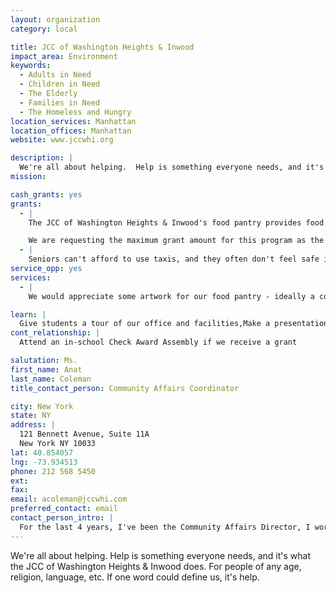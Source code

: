 ```yaml
---
layout: organization
category: local

title: JCC of Washington Heights & Inwood
impact_area: Environment
keywords: 
  - Adults in Need
  - Children in Need
  - The Elderly
  - Families in Need
  - The Homeless and Hungry
location_services: Manhattan
location_offices: Manhattan
website: www.jccwhi.org

description: |
  We're all about helping.  Help is something everyone needs, and it's what the JCC of Washington Heights & Inwood does.  For people of any age, religion, language, etc.  If one word could define us, it's help.
mission: 

cash_grants: yes
grants: 
  - |
    The JCC of Washington Heights & Inwood's food pantry provides food packages to those who need that extra help to put a meal on the table.  Anyone in need of assistance can pick up a bag of food once every month.  One bag costs $20 so a $1,000 grant would provide food for 50 families for one month.

    We are requesting the maximum grant amount for this program as the food pantry has doubled in the number of people coming to us for help over the past year.
  - |
    Seniors can't afford to use taxis, and they often don't feel safe in one either. The JCC has a car which we use to give seniors a ride to the bank, supermarket, even the beauty parlor! We only charge $2 per ride, and the seniors are able to keep living in their own homes and running their own errands. Filling up the car with a tank of gas costs $20 and we fill it up once a week. A grant of $400 would enable us to keep the car service running for 20 weeks.
service_opp: yes
services: 
  - |
    We would appreciate some artwork for our food pantry - ideally a collage or poster about healthy eating/nutrition, or thanking our volunteers.

learn: |
  Give students a tour of our office and facilities,Make a presentation about our organization,Speak over the phone about our work
cont_relationship: |
  Attend an in-school Check Award Assembly if we receive a grant

salutation: Ms.
first_name: Anat
last_name: Coleman
title_contact_person: Community Affairs Coordinator

city: New York
state: NY
address: |
  121 Bennett Avenue, Suite 11A  
  New York NY 10033
lat: 40.854057
lng: -73.934513
phone: 212 568 5450
ext: 
fax: 
email: acoleman@jccwhi.com
preferred_contact: email
contact_person_intro: |
  For the last 4 years, I've been the Community Affairs Director, I work with everyone except our clients!  That includes our volunteers, donors, board members, and elected officials.  I write our newsletter, design and update our website, and do lots of fundraising!
---
```

We're all about helping.  Help is something everyone needs, and it's what the JCC of Washington Heights & Inwood does.  For people of any age, religion, language, etc.  If one word could define us, it's help.